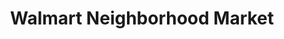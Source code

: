 ---
title: "Walmart Neighborhood Market"
url: /indianapolis/walmart-neighborhood-market-east-38th-street/
shop: supermarket
---